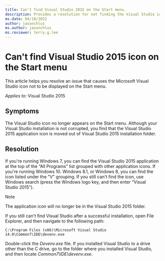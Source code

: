 ```yaml
---
title: Can't find Visual Studio 2015 on the Start menu.
description: Provides a resolution for not finding the Visual Studio icon on the Start menu.
ms.date: 04/18/2022
author: jasonchlus
ms.author: jasonchlus
ms.reviewer: terry.g.lee
---
```


# Can't find Visual Studio 2015 icon on the Start menu

This article helps you resolve an issue that causes the Microsoft Visual Studio icon not to be displayed on the Start menu.

_Applies to:_&nbsp;Visual Studio 2015

## Symptoms

The Visual Studio icon no longer appears on the Start menu. Although your Visual Studio installation is not corrupted, you find that the Visual Studio 2015 application icon is moved out of Visual Studio 2015 installation folder.

## Resolution

If you're running Windows 7, you can find the Visual Studio 2015 application at the top of the “All Programs” list grouped with other application icons. If you're running Windows 10. Windows 8.1, or Windows 8, you can find the icon listed under the "V" grouping. If you still can't find the icon, use Windows search (press the Windows logo key, and then enter “Visual Studio 2015”).

 >[!NOTE] 
 >The application icon will no longer be in the Visual Studio 2015 folder.

If you still can't find Visual Studio after a successful installation, open File Explorer, and then navigate to the following path:

```C:\Program Files (x86)\Microsoft Visual Studio 14.0\Common7\IDE\devenv.exe```

Double-click the *Devenv.exe* file. If you installed Visual Studio to a drive other than the C drive, go to the folder where you installed Visual Studio, and then locate *Common7\IDE\devenv.exe*.
